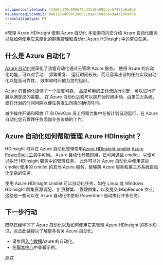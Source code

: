 ```yaml
---
ms.openlocfilehash: f3368c470c090b72c43510a89dcbc6745fa9a9d6
ms.sourcegitcommit: bab1265d669c3e6871daa7cb8a5640a47104947a
translationtype: MT
---
```

<properties
    pageTitle="管理 Azure HDInsight 使用 Azure 自动化"
    description="了解如何使用 Azure 自动化服务管理 Azure HDInsight。"
    services="HDInsight, automation"
    documentationCenter=""
    authors="elcooper"
    manager="eamono"
    editor=""/>

<tags
    ms.service="HDInsight"
    ms.workload="identity"
    ms.tgt_pltfrm="na"
    ms.devlang="na"
    ms.topic="article"
    ms.date="04/13/2015"
    ms.author="elcooper"/>



#管理 Azure HDInsight 使用 Azure 自动化
本指南将向您介绍 Azure 自动化服务以及如何使用它来简化的群集管理和自动化 Azure HDInsight 中的常见任务。

## 什么是 Azure 自动化？
[Azure 自动化](http://azure.microsoft.com/services/automation/)是简化了流程自动化通过云管理 Azure 服务。 使用 Azure 的自动化功能，可以对手动、 频繁重复、 运行时间较长，而且容易出错的任务实现自动化以提高可靠性、 效率和时间值为您的组织。

Azure 的自动化提供了一个高度可靠、 高度可用的工作流执行引擎，可以进行扩展以满足您的需要。 在 Azure 自动化进程可以是开始时间手动，由第三方系统，或在计划的时间间隔以便任务发生所需的确切时间。

减少操作开销和释放 IT 和 DevOps 员工将精力集中在按计划自动运行，在 Azure 自动化您云管理任务添加业务价值的工作。


## Azure 自动化如何帮助管理 Azure HDInsight？

HDInsight 可以在 Azure 自动化管理使用[Azure HDInsight cmdlet](https://msdn.microsoft.com/library/azure/dn479228.aspx) [Azure PowerShell 工具](https://msdn.microsoft.com/library/azure/jj156055.aspx)中可用。 Azure 自动化开箱即用，已可用这些 cmdlet，以便可以执行 HDInsight 服务中的管理任务。 此外可以对 Azure 自动化中使用这些 cmdlet 使用的 cmdlet 的其他 Azure 服务，能够跨 Azure 服务和第三方系统自动化复杂的任务。

使用 Azure HDInsight cmdlet 可以自动化任务，如在 Linux 或 Windows HDInsight 群集资源调配、 扩展群集、 管理群集，以及提交 MapReduce 作业。 这些是一些可以在 Azure 自动化中使用 PowerShell 自动执行许多任务。  


## 下一步行动
既然已经学习了 Azure 自动化以及如何使用它来管理 Azure HDInsight 的基本知识，点击此链接以了解更多有关 Azure 自动化。

* 请参阅[入门教程](../automation-create-runbook-from-samples.md)Azure 的自动化。
* 在[脚本中心](http://aka.ms/scriptcentergallery)中查看示例。  

 

测试
